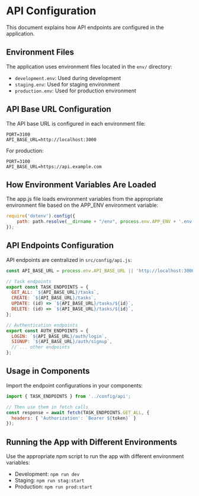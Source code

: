 # API Configuration

This document explains how API endpoints are configured in the application.

## Environment Files

The application uses environment files located in the `env/` directory:

- `development.env`: Used during development
- `staging.env`: Used for staging environment
- `production.env`: Used for production environment

## API Base URL Configuration

The API base URL is configured in each environment file:

```
PORT=3100
API_BASE_URL=http://localhost:3000
```

For production:

```
PORT=3100
API_BASE_URL=https://api.example.com
```

## How Environment Variables Are Loaded

The app.js file loads environment variables from the appropriate environment file based on the APP_ENV environment variable:

```javascript
require('dotenv').config({
    path: path.resolve(__dirname + "/env", process.env.APP_ENV + '.env')
});
```

## API Endpoints Configuration

API endpoints are centralized in `src/config/api.js`:

```javascript
const API_BASE_URL = process.env.API_BASE_URL || 'http://localhost:3000';

// Task endpoints
export const TASK_ENDPOINTS = {
  GET_ALL: `${API_BASE_URL}/tasks`,
  CREATE: `${API_BASE_URL}/tasks`,
  UPDATE: (id) => `${API_BASE_URL}/tasks/${id}`,
  DELETE: (id) => `${API_BASE_URL}/tasks/${id}`,
};

// Authentication endpoints
export const AUTH_ENDPOINTS = {
  LOGIN: `${API_BASE_URL}/auth/login`,
  SIGNUP: `${API_BASE_URL}/auth/signup`,
  // ... other endpoints
};
```

## Usage in Components

Import the endpoint configurations in your components:

```javascript
import { TASK_ENDPOINTS } from '../config/api';

// Then use them in fetch calls
const response = await fetch(TASK_ENDPOINTS.GET_ALL, {
  headers: { 'Authorization': `Bearer ${token}` }
});
```

## Running the App with Different Environments

Use the appropriate npm script to run the app with different environment variables:

- Development: `npm run dev`
- Staging: `npm run stag:start`
- Production: `npm run prod:start`
